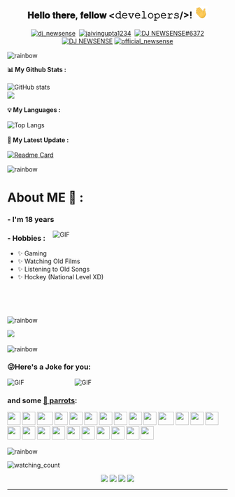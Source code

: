 <div align="center">
<h2> 𝐇𝐞𝐥𝐥𝐨 𝐭𝐡𝐞𝐫𝐞, 𝐟𝐞𝐥𝐥𝐨𝐰 <𝚍𝚎𝚟𝚎𝚕𝚘𝚙𝚎𝚛𝚜/>! <img src="https://github.com/ABSphreak/ABSphreak/blob/master/gifs/Hi.gif" width="30px"></h2>
</div>

<p align="center">
<a href="appopener.com/web/x86sufqhg" target="blank"><img align="center" src="https://cdn.discordapp.com/attachments/666988144729522216/869146635559665674/twitter-3-logo-png-transparent.png" alt="dj_newsense" height="20" width="20" /></a>&nbsp;
<a href="appopener.com/ig/xcxvnssci" target="blank"><img align="center" src="https://cdn.discordapp.com/attachments/666988144729522216/869146478029987890/new-instagram-logo-png-transparent.png" alt="jaivingupta1234" height="20" width="20" /></a>&nbsp;
<a href="appopener.com/web/886h67uvz" target="blank"><img align="center" src="https://cdn.discordapp.com/attachments/666988144729522216/869147818143670323/f9bb9c4af2b9c32a2c5ee0014661546d.png" alt="DJ NEWSENSE#6372" height="20" width="20" /></a>
<a href="appopener.com/yt/7qdg7fiw7"><img align="center" alt="DJ NEWSENSE" width="22px" src="https://cdn.discordapp.com/attachments/666988144729522216/869147940084654130/youtube-social-white-squircle.png" /></a>
<a href="appopener.com/web/kcob32vt2"><img align="center" alt="official_newsense" width="22px" src="https://cdn.discordapp.com/attachments/666988144729522216/869148064030527538/Steam_icon_logo.svg.png" /></a>
</p>

<p>
<a><img align="center" alt="rainbow" width="5000px" height="10px" src="https://media.discordapp.net/attachments/786632112479797298/854773832140324874/dqy3jR-1-2-1-2-1.gif?width=271&height=7"/></a>
<p>

<strong>📊 My Github Stats :</strong><br><br>
![GitHub stats](https://github-readme-stats.vercel.app/api?username=DEV-DJNEWSENSE&show_icons=true&count_private=true&include_all_commits=true&theme=radical)<br>
<img align="center" src="https://github-readme-streak-stats.herokuapp.com/?user=DEV-DJNEWSENSE&theme=radical&hide_border=true"/><br><br>
<strong>💡 My Languages :</strong><br><br>
![Top Langs](https://github-readme-stats.vercel.app/api/top-langs/?username=DEV-DJNEWSENSE&langs_count_private=true&theme=radical&card_width=445)<br><br>
<strong>🚀 My Latest Update :</strong><br><br>
[![Readme Card](https://github-readme-stats.vercel.app/api/pin/?username=DEV-DJNEWSENSE&repo=DEV-DJNEWSENSE&theme=radical)](https://github.com/Kathryn-Jie/Kathryn-Jie)
</div>

<p>
<a><img align="center" alt="rainbow" width="5000px" height="10px" src="https://media.discordapp.net/attachments/786632112479797298/854773832140324874/dqy3jR-1-2-1-2-1.gif?width=271&height=7"/></a>
<p>
  


# About ME 💬 :

### - I'm 18 years

<img hight="250" width="400" alt="GIF" align="right" src="https://github.com/Xx-Ashutosh-xX/Xx-Ashutosh-xX/blob/master/assets/1936.gif">

### - Hobbies : 
- ✨ Gaming
- ✨ Watching Old Films
- ✨ Listening to Old Songs
- ✨ Hockey (National Level XD)

</br>
</br>
</br>
  
<p>
<a><img align="center" alt="rainbow" width="5000px" height="10px" src="https://media.discordapp.net/attachments/786632112479797298/854773832140324874/dqy3jR-1-2-1-2-1.gif?width=271&height=7"/></a>
<p>
  
![](https://camo.githubusercontent.com/992babdffd8c74a1502de375fbdf7e4d54773242/68747470733a2f2f6d656469612e67697068792e636f6d2f6d656469612f53576f536b4e36447854737a71494b4571762f67697068792e676966)
  
<p>
<a><img align="center" alt="rainbow" width="5000px" height="10px" src="https://media.discordapp.net/attachments/786632112479797298/854773832140324874/dqy3jR-1-2-1-2-1.gif?width=271&height=7"/></a>
<p>

### 😜Here's a Joke for you:
<img hight="200" width="350" alt="GIF" align="right" src="https://cdn.discordapp.com/attachments/666988144729522216/869154702535835688/DazzlingThickDodo-size_restricted.gif">
<img hight="200" width="350" alt="GIF" src="https://readme-jokes.vercel.app/api" alt="Jokes Card" />

### and some [🦜 parrots](https://cultofthepartyparrot.com):

<div>
    <img src="https://cultofthepartyparrot.com/parrots/hd/githubparrot.gif" width="30" height="30"/>
    <img src="https://cultofthepartyparrot.com/flags/hd/indiaparrot.gif" width="30" height="30"/>
    <img src="https://cultofthepartyparrot.com/parrots/asyncparrot.gif" width="36" height="30"/>
    <img src="https://cultofthepartyparrot.com/parrots/exceptionallyfastparrot.gif" width="30" height="30"/>
    <img src="https://cultofthepartyparrot.com/parrots/hd/60fpsparrot.gif" width="30" height="30"/>
    <img src="https://cultofthepartyparrot.com/parrots/hd/jumpingparrot.gif" width="30" height="30"/>
    <img src="https://cultofthepartyparrot.com/parrots/hd/opensourceparrot.gif" width="30" height="30"/>
    <img src="https://cultofthepartyparrot.com/parrots/hd/dealwithitnowparrot.gif" width="30" height="30"/>
    <img src="https://cultofthepartyparrot.com/parrots/hd/hypnoparrotlight.gif" width="30" height="30"/>
    <img src="https://cultofthepartyparrot.com/parrots/databaseparrot.gif" width="30" height="30"/>
    <img src="https://cultofthepartyparrot.com/parrots/fixparrot.gif" width="36" height="30"/>
    <img src="https://cultofthepartyparrot.com/parrots/hd/laptop_parrot.gif" width="30" height="30"/>
    <img src="https://cultofthepartyparrot.com/parrots/hd/spinningparrot.gif" width="30" height="30"/>
    <img src="https://cultofthepartyparrot.com/parrots/hd/levitationparrot.gif" width="30" height="30"/>
    <img src="https://cultofthepartyparrot.com/parrots/hd/meldparrot.gif" width="30" height="30"/>
    <img src="https://cultofthepartyparrot.com/parrots/slomoparrot.gif" width="30" height="30"/>
    <img src="https://cultofthepartyparrot.com/parrots/hd/moonwalkingparrot.gif" width="30" height="30"/>
    <img src="https://cultofthepartyparrot.com/parrots/hd/stableparrot.gif" width="30" height="30"/>
    <img src="https://cultofthepartyparrot.com/parrots/hd/scienceparrot.gif" width="30" height="30"/>
    <img src="https://cultofthepartyparrot.com/parrots/hd/pirateparrot.gif" width="30" height="30"/>
    <img src="https://cultofthepartyparrot.com/parrots/hd/footballparrot.gif" width="30" height="30"/>
    <img src="https://cultofthepartyparrot.com/parrots/hd/illuminatiparrot.gif" width="30" height="30"/>
    <img src="https://cultofthepartyparrot.com/parrots/hd/hypnoparrotdark.gif" width="30" height="30"/>
    <img src="https://cultofthepartyparrot.com/parrots/hd/mustacheparrot.gif" width="30" height="30"/>
</div>

<p>
<a><img align="center" alt="rainbow" width="5000px" height="10px" src="https://media.discordapp.net/attachments/786632112479797298/854773832140324874/dqy3jR-1-2-1-2-1.gif?width=271&height=7"/></a>
<p>
  
<p align="left"> 
<img src="https://komarev.com/ghpvc/?username=DEV-DJNEWSENSE&color=brightgreen" alt="watching_count" />
 </p>
 <p align="center">
<img src="https://img.shields.io/badge/Age-18-blue" />
  <img src="https://img.shields.io/badge/Focus-Web%20Development-brightgreen" />
  <img src="https://img.shields.io/badge/Lives-India-success" />
  <img src="https://img.shields.io/badge/Languages-English%20%26%20Hindi%20%26%20Marathi%20%26%20Gujrati-brightgreen" />
</p>
<hr>

